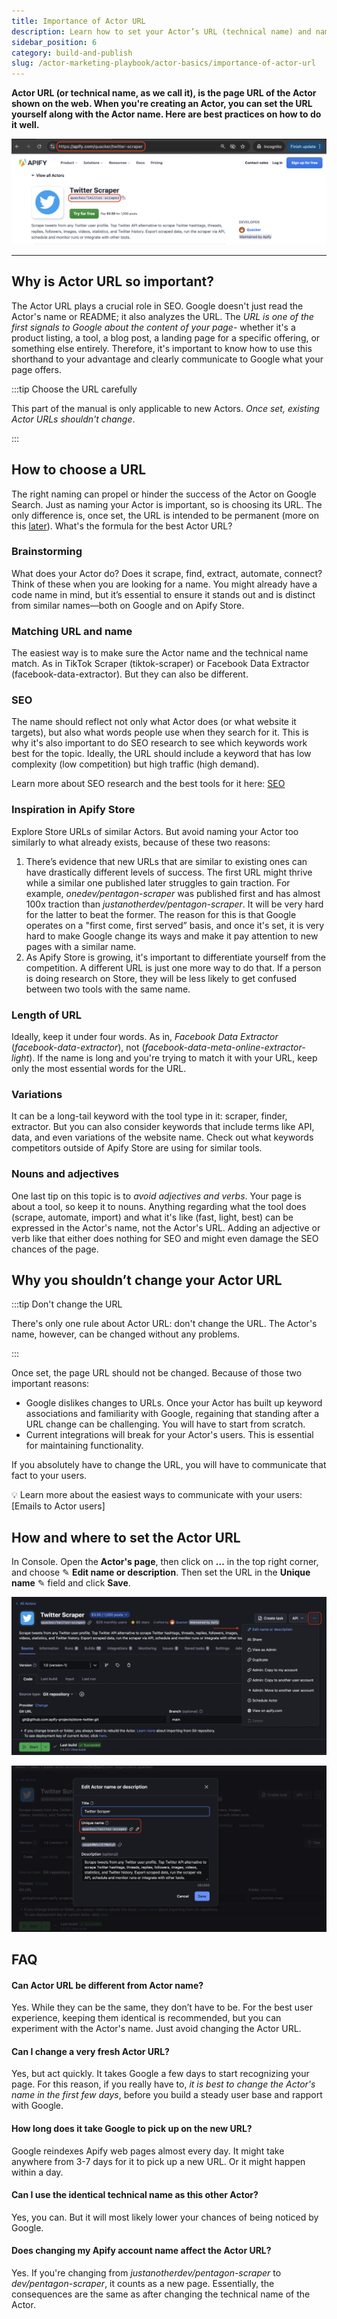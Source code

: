 ```yaml
---
title: Importance of Actor URL
description: Learn how to set your Actor’s URL (technical name) and name effectively when creating it on Apify. Follow best practices to optimize your Actor’s web presence and ensure it stands out on Apify Store.
sidebar_position: 6
category: build-and-publish
slug: /actor-marketing-playbook/actor-basics/importance-of-actor-url
---
```


**Actor URL (or technical name, as we call it), is the page URL of the Actor shown on the web. When you're creating an Actor, you can set the URL yourself along with the Actor name. Here are best practices on how to do it well.**

![actor url example](images/what-is-actor-url.png)

---

## Why is Actor URL so important?

The Actor URL plays a crucial role in SEO. Google doesn't just read the Actor's name or README; it also analyzes the URL. The _URL is one of the first signals to Google about the content of your page_- whether it's a product listing, a tool, a blog post, a landing page for a specific offering, or something else entirely. Therefore, it's important to know how to use this shorthand to your advantage and clearly communicate to Google what your page offers.

:::tip Choose the URL carefully

This part of the manual is only applicable to new Actors. _Once set, existing Actor URLs shouldn't change_.

:::

## How to choose a URL

The right naming can propel or hinder the success of the Actor on Google Search. Just as naming your Actor is important, so is choosing its URL. The only difference is, once set, the URL is intended to be permanent (more on this [later](/academy/actor-marketing-playbook/actor-basics/importance-of-actor-url)). What's the formula for the best Actor URL?

### Brainstorming

What does your Actor do? Does it scrape, find, extract, automate, connect? Think of these when you are looking for a name. You might already have a code name in mind, but it’s essential to ensure it stands out and is distinct from similar names—both on Google and on Apify Store.

### Matching URL and name

The easiest way is to make sure the Actor name and the technical name match. As in TikTok Scraper (tiktok-scraper) or Facebook Data Extractor (facebook-data-extractor). But they can also be different.

### SEO

The name should reflect not only what Actor does (or what website it targets), but also what words people use when they search for it. This is why it's also important to do SEO research to see which keywords work best for the topic. Ideally, the URL should include a keyword that has low complexity (low competition) but high traffic (high demand).

Learn more about SEO research and the best tools for it here: [SEO](/academy/actor-marketing-playbook/promote-your-actor/seo)

### Inspiration in Apify Store

Explore Store URLs of similar Actors. But avoid naming your Actor too similarly to what already exists, because of these two reasons:

1. There’s evidence that new URLs that are similar to existing ones can have drastically different levels of success. The first URL might thrive while a similar one published later struggles to gain traction. For example, _onedev/pentagon-scraper_ was published first and has almost 100x traction than _justanotherdev/pentagon-scraper_. It will be very hard for the latter to beat the former. The reason for this is that Google operates on a "first come, first served” basis, and once it's set, it is very hard to make Google change its ways and make it pay attention to new pages with a similar name.
2. As Apify Store is growing, it's important to differentiate yourself from the competition. A different URL is just one more way to do that. If a person is doing research on Store, they will be less likely to get confused between two tools with the same name.

### Length of URL

Ideally, keep it under four words. As in, _Facebook Data Extractor_ (_facebook-data-extractor_), not (_facebook-data-meta-online-extractor-light_). If the name is long and you're trying to match it with your URL, keep only the most essential words for the URL.

### Variations

It can be a long-tail keyword with the tool type in it: scraper, finder, extractor. But you can also consider keywords that include terms like API, data, and even variations of the website name. Check out what keywords competitors outside of Apify Store are using for similar tools.

### Nouns and adjectives

One last tip on this topic is to _avoid adjectives and verbs_. Your page is about a tool, so keep it to nouns. Anything regarding what the tool does (scrape, automate, import) and what it's like (fast, light, best) can be expressed in the Actor's name, not the Actor's URL. Adding an adjective or verb like that either does nothing for SEO and might even damage the SEO chances of the page.

## Why you shouldn’t change your Actor URL

:::tip Don't change the URL

There's only one rule about Actor URL: don't change the URL. The Actor's name, however, can be changed without any problems.

:::

Once set, the page URL should not be changed. Because of those two important reasons:

- Google dislikes changes to URLs. Once your Actor has built up keyword associations and familiarity with Google, regaining that standing after a URL change can be challenging. You will have to start from scratch.
- Current integrations will break for your Actor's users. This is essential for maintaining functionality.

If you absolutely have to change the URL, you will have to communicate that fact to your users.

💡 Learn more about the easiest ways to communicate with your users: [Emails to Actor users]

## How and where to set the Actor URL

In Console. Open the **Actor's page**, then click on **…** in the top right corner, and choose ✎ **Edit name or description**. Then set the URL in the **Unique name** ✎ field and click **Save**.

![set actor url in console](images/how-and-where-to-set-the-actor-url-console.png)

![set the actor url](images/how-and-where-to-set-the-actor-url.png)


## FAQ
<!-- markdownlint-disable MD001 -->
#### Can Actor URL be different from Actor name?

Yes. While they can be the same, they don’t have to be. For the best user experience, keeping them identical is recommended, but you can experiment with the Actor's name. Just avoid changing the Actor URL.

#### Can I change a very fresh Actor URL?

Yes, but act quickly. It takes Google a few days to start recognizing your page. For this reason, if you really have to, _it is best to change the Actor's name in the first few days_, before you build a steady user base and rapport with Google.

#### How long does it take Google to pick up on the new URL?

Google reindexes Apify web pages almost every day. It might take anywhere from 3-7 days for it to pick up a new URL. Or it might happen within a day.

#### Can I use the identical technical name as this other Actor?

Yes, you can. But it will most likely lower your chances of being noticed by Google.

#### Does changing my Apify account name affect the Actor URL?

Yes. If you're changing from _justanotherdev/pentagon-scraper_ to _dev/pentagon-scraper_, it counts as a new page. Essentially, the consequences are the same as after changing the technical name of the Actor.

